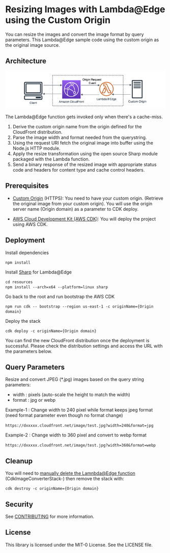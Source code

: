 # Resizing Images with Lambda@Edge using the Custom Origin

You can resize the images and convert the image format by query parameters. This Lambda@Edge sample code using the custom origin as the original image source.

## Architecture

![Architecture](/images/image-resizing.png)

The Lambda@Edge function gets invoked only when there's a cache-miss. 
1. Derive the custom origin name from the origin defined for the CloudFront distribution.
2. Parse the image width and format needed from the querystring.
3. Using the request URI fetch the original image into buffer using the Node.js HTTP module.
4. Apply the resize transformation using the open source Sharp module packaged with the Lambda function.
5. Send a binary response of the resized image with appropriate status code and headers for content type and cache control headers.

## Prerequisites
* [Custom Origin](https://docs.aws.amazon.com/AmazonCloudFront/latest/DeveloperGuide/DownloadDistS3AndCustomOrigins.html#concept_CustomOrigin) (HTTPS): You need to have your custom origin. (Retrieve the original image from your custom origin). You will use the origin server name (Origin domain) as a parameter to CDK deploy.

* [AWS Cloud Development Kit (AWS CDK)](https://docs.aws.amazon.com/cdk/v2/guide/getting_started.html): You will deploy the project using AWS CDK.

## Deployment

Install dependencies
```
npm install
```
Install [Sharp](https://sharp.pixelplumbing.com/) for Lambda@Edge
```
cd resources
npm install --arch=x64 --platform=linux sharp
```
Go back to the root and run bootstrap the AWS CDK
```
npm run cdk -- bootstrap --region us-east-1 -c originName={Origin domain}
```
Deploy the stack
```
cdk deploy -c originName={Origin domain}
```
You can find the new CloudFront distribution once the deployment is successful. Please check the distribution settings and access the URL with the parameters below.

## Query Parameters
Resize and convert JPEG (*.jpg) images based on the query string parameters:
* width  : pixels (auto-scale the height to match the width)
* format : jpg or webp

Example-1 : Change width to 240 pixel while format keeps jpeg format (need format parameter even though no format change)

`https://dxxxxx.cloudfront.net/image/test.jpg?width=240&format=jpg`

Example-2 : Change width to 360 pixel and convert to webp format

`https://dxxxxx.cloudfront.net/image/test.jpg?width=360&format=webp`

## Cleanup
You will need to [manually delete the Lamnbda@Edge function](https://docs.aws.amazon.com/AmazonCloudFront/latest/DeveloperGuide/lambda-edge-delete-replicas.html) (CdkImageConverterStack-) then remove the stack with:
```
cdk destroy -c originName={Origin domain}
```

## Security

See [CONTRIBUTING](CONTRIBUTING.md#security-issue-notifications) for more information.

## License

This library is licensed under the MIT-0 License. See the LICENSE file.